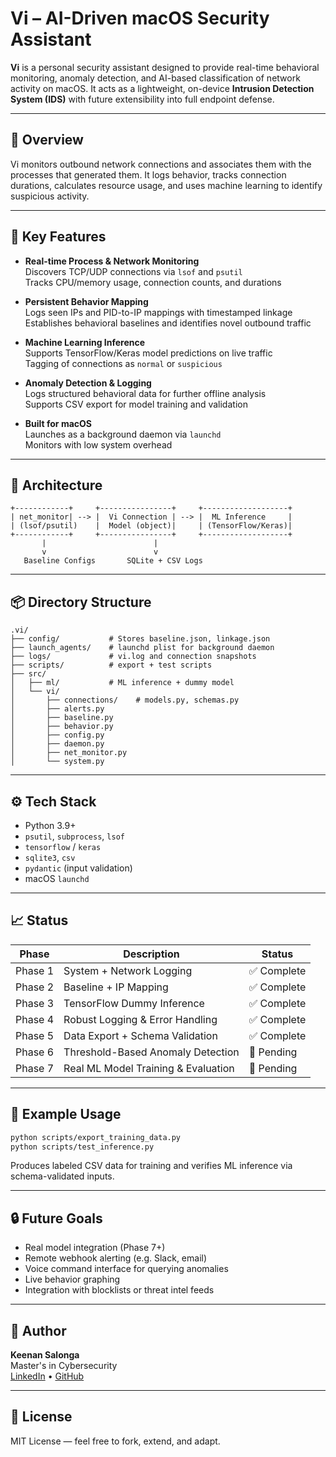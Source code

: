 # Vi – AI-Driven macOS Security Assistant

**Vi** is a personal security assistant designed to provide real-time behavioral monitoring, anomaly detection, and AI-based classification of network activity on macOS. It acts as a lightweight, on-device **Intrusion Detection System (IDS)** with future extensibility into full endpoint defense.

---

## 🚀 Overview

Vi monitors outbound network connections and associates them with the processes that generated them. It logs behavior, tracks connection durations, calculates resource usage, and uses machine learning to identify suspicious activity.

---

## 🔐 Key Features

- **Real-time Process & Network Monitoring**  
  Discovers TCP/UDP connections via `lsof` and `psutil`  
  Tracks CPU/memory usage, connection counts, and durations

- **Persistent Behavior Mapping**  
  Logs seen IPs and PID-to-IP mappings with timestamped linkage  
  Establishes behavioral baselines and identifies novel outbound traffic

- **Machine Learning Inference**  
  Supports TensorFlow/Keras model predictions on live traffic  
  Tagging of connections as `normal` or `suspicious`

- **Anomaly Detection & Logging**  
  Logs structured behavioral data for further offline analysis  
  Supports CSV export for model training and validation

- **Built for macOS**  
  Launches as a background daemon via `launchd`  
  Monitors with low system overhead

---

## 🧠 Architecture

```
+------------+     +----------------+     +-------------------+
| net_monitor| --> |  Vi Connection | --> |  ML Inference     |
| (lsof/psutil)    |  Model (object)|     | (TensorFlow/Keras)|
+------------+     +----------------+     +-------------------+
       |                        |
       v                        v
   Baseline Configs       SQLite + CSV Logs
```

---

## 📦 Directory Structure

```
.vi/
├── config/           # Stores baseline.json, linkage.json
├── launch_agents/    # launchd plist for background daemon
├── logs/             # vi.log and connection snapshots
├── scripts/          # export + test scripts
├── src/
│   ├── ml/           # ML inference + dummy model
│   └── vi/
│       ├── connections/    # models.py, schemas.py
│       ├── alerts.py       
│       ├── baseline.py
│       ├── behavior.py     
│       ├── config.py
│       ├── daemon.py
│       ├── net_monitor.py
│       └── system.py
```

---

## ⚙️ Tech Stack

- Python 3.9+
- `psutil`, `subprocess`, `lsof`
- `tensorflow` / `keras`
- `sqlite3`, `csv`
- `pydantic` (input validation)
- macOS `launchd`

---

## 📈 Status

| Phase   | Description                           | Status     |
|---------|---------------------------------------|------------|
| Phase 1 | System + Network Logging              | ✅ Complete |
| Phase 2 | Baseline + IP Mapping                 | ✅ Complete |
| Phase 3 | TensorFlow Dummy Inference            | ✅ Complete |
| Phase 4 | Robust Logging & Error Handling       | ✅ Complete |
| Phase 5 | Data Export + Schema Validation       | ✅ Complete |
| Phase 6 | Threshold-Based Anomaly Detection     | 🚧 Pending  |
| Phase 7 | Real ML Model Training & Evaluation   | 🚧 Pending  |

---

## 🧪 Example Usage

```bash
python scripts/export_training_data.py
python scripts/test_inference.py
```

Produces labeled CSV data for training and verifies ML inference via schema-validated inputs.

---

## 🔒 Future Goals

- Real model integration (Phase 7+)
- Remote webhook alerting (e.g. Slack, email)
- Voice command interface for querying anomalies
- Live behavior graphing
- Integration with blocklists or threat intel feeds

---

## 👤 Author

**Keenan Salonga**  
Master's in Cybersecurity  
[LinkedIn](https://www.linkedin.com/in/keenansalonga) • [GitHub](https://github.com/krossteil)

---

## 📝 License

MIT License — feel free to fork, extend, and adapt.
